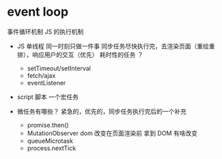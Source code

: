# event loop

事件循环机制 JS 的执行机制

- JS 单线程
  同一时刻只做一件事
  同步任务尽快执行完，去渲染页面（重绘重排），响应用户的交互（优先）
  耗时性的任务 ？
  - setTimeout/setInterval
  - fetch/ajax
  - eventListener
- script 脚本
  一个宏任务

- 微任务有哪些？
  紧急的，优先的，同步任务执行完后的一个补充
  - promise.then()
  - MutationObserver
    dom 改变在页面渲染前 拿到 DOM 有啥改变
  - queueMicrotask
  - process.nextTick
